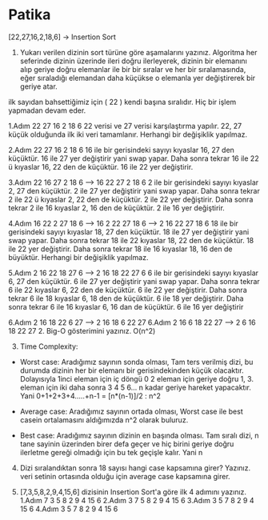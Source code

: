 # Patika
[22,27,16,2,18,6] -> Insertion Sort
1. Yukarı verilen dizinin sort türüne göre aşamalarını yazınız.
Algoritma her seferinde dizinin üzerinde ileri doğru ilerleyerek, dizinin bir elemanını alıp geriye doğru elemanlar ile bir bir sıralar ve her bir sıralamasında, eğer sıraladığı elemandan daha küçükse o elemanla yer değiştirerek bir geriye atar.

ilk sayıdan bahsettiğimiz için ( 22 ) kendi başına sıralıdır. Hiç bir işlem yapmadan devam eder.

1.Adım	22	27	16	2	18	6
22 verisi ve 27 verisi karşılaştırma yapılır. 22, 27 küçük olduğunda ilk iki veri tamamlanır. Herhangi bir değişiklik yapılmaz.

2.Adım	22	27	16	2	18	6
16 ile bir gerisindeki sayıyı kıyaslar 16, 27 den küçüktür. 16 ile 27 yer değiştirir yani swap yapar. Daha sonra tekrar 16 ile 22 ü kıyaslar 16, 22 den de küçüktür. 16 ile 22 yer değiştirir.

3.Adım	22	16	27	2	18	6	-->	16	22	27	2	18	6
2 ile bir gerisindeki sayıyı kıyaslar 2, 27 den küçüktür. 2 ile 27 yer değiştirir yani swap yapar. Daha sonra tekrar 2 ile 22 ü kıyaslar 2, 22 den de küçüktür. 2 ile 22 yer değiştirir. Daha sonra tekrar 2 ile 16 kıyaslar 2, 16 den de küçüktür. 2 ile 16 yer değiştirir.

4.Adım	16	22	2	27	18	6	-->	16	2	22	27	18	6
-->	2	16	22	27	18	6
18 ile bir gerisindeki sayıyı kıyaslar 18, 27 den küçüktür. 18 ile 27 yer değiştirir yani swap yapar. Daha sonra tekrar 18 ile 22 kıyaslar 18, 22 den de küçüktür. 18 ile 22 yer değiştirir. Daha sonra tekrar 18 ile 16 kıyaslar 18, 16 den de büyüktür. Herhangi bir değişiklik yapılmaz.

5.Adım	2	16	22	18	27	6	-->	2	16	18	22	27	6
6 ile bir gerisindeki sayıyı kıyaslar 6, 27 den küçüktür. 6 ile 27 yer değiştirir yani swap yapar. Daha sonra tekrar 6 ile 22 kıyaslar 6, 22 den de küçüktür. 6 ile 22 yer değiştirir. Daha sonra tekrar 6 ile 18 kıyaslar 6, 18 den de küçüktür. 6 ile 18 yer değiştirir. Daha sonra tekrar 6 ile 16 kıyaslar 6, 16 dan de küçüktür. 6 ile 16 yer değiştirir

6.Adım	2	16	18	22	6	27	-->	2	16	18	6	22	27
6.Adım	2	16	6	18	22	27	-->	2	6	16	18	22	27
2. Big-O gösterimini yazınız.
O(n^2)

3. Time Complexity:
- Worst case: Aradığımız sayının sonda olması,
Tam ters verilmiş dizi, bu durumda dizinin her bir elemanı bir gerisindekinden küçük olacaktır. Dolayısıyla 1inci eleman için iç döngü 0 2 eleman için geriye doğru 1, 3. eleman için iki daha sonra 3 4 5 6… n kadar geriye hareket yapacaktır. Yani 0+1+2+3+4…..+n-1 = [n*(n-1)]/2 : n^2

- Average case: Aradığımız sayının ortada olması,
Worst case ile best casein ortalamasını aldığımızda n^2 olarak buluruz.

- Best case: Aradığımız sayının dizinin en başında olması.
Tam sıralı dizi, n tane sayinin üzerinden birer defa geçer ve hiç birini geriye doğru ilerletme gereği olmadığı için bu tek geçişle kalır. Yani n

4. Dizi sıralandıktan sonra 18 sayısı hangi case kapsamına girer? Yazınız.
veri setinin ortasında olduğu için average case kapsamına girer.

2. [7,3,5,8,2,9,4,15,6] dizisinin Insertion Sort'a göre ilk 4 adımını yazınız.
1.Adım	7	3	5	8	2	9	4	15	6
2.Adım	3	7	5	8	2	9	4	15	6
3.Adım	3	5	7	8	2	9	4	15	6
4.Adım	3	5	7	8	2	9	4	15	6
